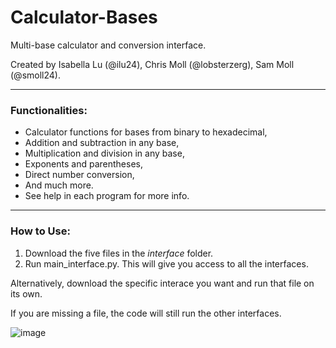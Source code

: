 # Calculator-Bases
Multi-base calculator and conversion interface.

Created by Isabella Lu (@ilu24), Chris Moll (@lobsterzerg), Sam Moll (@smoll24).

---
### Functionalities:
- Calculator functions for bases from binary to hexadecimal,
- Addition and subtraction in any base,
- Multiplication and division in any base,
- Exponents and parentheses,
- Direct number conversion,
- And much more.
- See help in each program for more info.
---
### How to Use:
1) Download the five files in the *interface* folder.
2) Run main_interface.py.
This will give you access to all the interfaces.

Alternatively, download the specific interace you want and run that file on its own.

If you are missing a file, the code will still run the other interfaces.

![image](https://user-images.githubusercontent.com/115204665/226491693-ea57e4d4-8996-42ab-8827-9e5ac81206b7.png)
